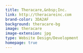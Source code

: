 ```yaml
---
title: Theracare,&nbsp;Inc.
link: http://theracareinc.com
brand-color: 3DA2AF
background: theracare-bg
image: theracare
image-extension: jpg
type: Website Design/Development
homepage: true
---
```

